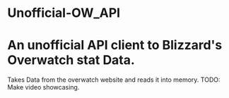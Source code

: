 # Unofficial-OW_API
# An unofficial API client to Blizzard's Overwatch stat Data.  
Takes Data from the overwatch website and reads it into memory.
TODO: Make video showcasing.
